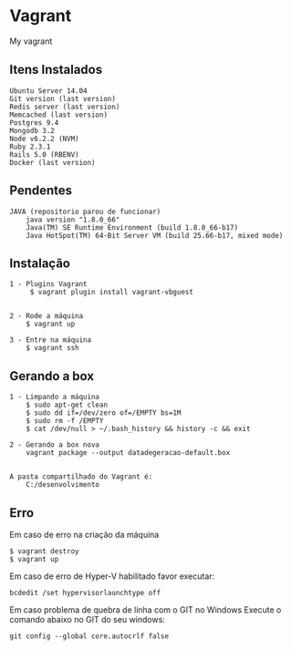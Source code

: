 Vagrant
=============

My vagrant


Itens Instalados
---------------------
    Ubuntu Server 14.04
    Git version (last version)
    Redis server (last version)
    Memcached (last version)
    Postgres 9.4
    Mongodb 3.2
    Node v6.2.2 (NVM)
    Ruby 2.3.1
    Rails 5.0 (RBENV)
	Docker (last version)

Pendentes
---------------------------------------
    JAVA (repositorio parou de funcionar)
        java version "1.8.0_66"
        Java(TM) SE Runtime Environment (build 1.8.0_66-b17)
        Java HotSpot(TM) 64-Bit Server VM (build 25.66-b17, mixed mode)


Instalação
-----------

    1 - Plugins Vagrant
         $ vagrant plugin install vagrant-vbguest


    2 - Rode a máquina
        $ vagrant up

    3 - Entre na máquina
        $ vagrant ssh

Gerando a box
----------------

    1 - Limpando a máquina
        $ sudo apt-get clean
        $ sudo dd if=/dev/zero of=/EMPTY bs=1M
        $ sudo rm -f /EMPTY
        $ cat /dev/null > ~/.bash_history && history -c && exit

    2 - Gerando a box nova
        vagrant package --output datadegeracao-default.box    


    A pasta compartilhado do Vagrant é:
        C:/desenvolvimento


Erro
-----
Em caso de erro na criação da máquina

    $ vagrant destroy
    $ vagrant up

Em caso de erro de Hyper-V habilitado favor executar:

    bcdedit /set hypervisorlaunchtype off

Em caso problema de quebra de linha com o GIT no Windows
Execute o comando abaixo no GIT do seu windows:

    git config --global core.autocrlf false    
